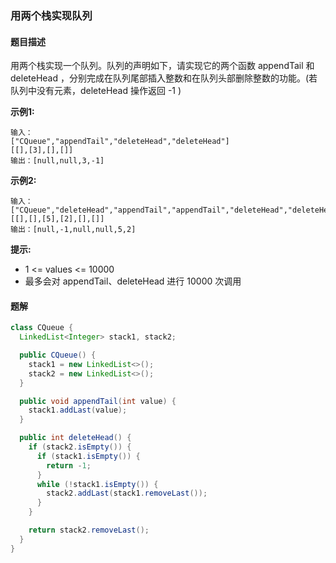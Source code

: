 ### 用两个栈实现队列

#### 题目描述

用两个栈实现一个队列。队列的声明如下，请实现它的两个函数 appendTail 和 deleteHead ，分别完成在队列尾部插入整数和在队列头部删除整数的功能。(若队列中没有元素，deleteHead 操作返回 -1 )

**示例1:**

```
输入：
["CQueue","appendTail","deleteHead","deleteHead"]
[[],[3],[],[]]
输出：[null,null,3,-1]
```

**示例2:**

```
输入：
["CQueue","deleteHead","appendTail","appendTail","deleteHead","deleteHead"]
[[],[],[5],[2],[],[]]
输出：[null,-1,null,null,5,2]
```

**提示:**

- 1 <= values <= 10000
- 最多会对 appendTail、deleteHead 进行 10000 次调用

#### 题解

```java
class CQueue {
  LinkedList<Integer> stack1, stack2;

  public CQueue() {
    stack1 = new LinkedList<>();
    stack2 = new LinkedList<>();
  }

  public void appendTail(int value) {
    stack1.addLast(value);
  }

  public int deleteHead() {
    if (stack2.isEmpty()) {
      if (stack1.isEmpty()) {
        return -1;
      }
      while (!stack1.isEmpty()) {
        stack2.addLast(stack1.removeLast());
      }
    }

    return stack2.removeLast();
  }
}
```
